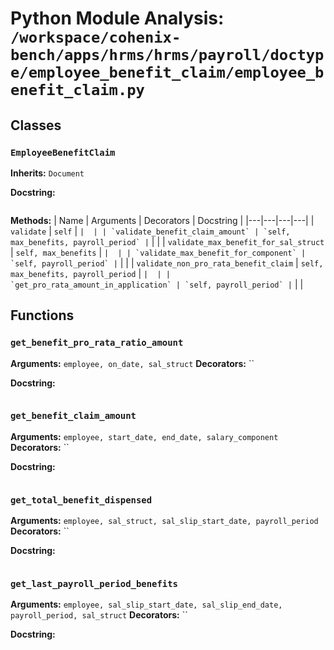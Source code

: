 # Python Module Analysis: `/workspace/cohenix-bench/apps/hrms/hrms/payroll/doctype/employee_benefit_claim/employee_benefit_claim.py`

## Classes

### `EmployeeBenefitClaim`
**Inherits:** `Document`


**Docstring:**
```

```

**Methods:**
| Name | Arguments | Decorators | Docstring |
|---|---|---|---|
| `validate` | `self` | `` |  |
| `validate_benefit_claim_amount` | `self, max_benefits, payroll_period` | `` |  |
| `validate_max_benefit_for_sal_struct` | `self, max_benefits` | `` |  |
| `validate_max_benefit_for_component` | `self, payroll_period` | `` |  |
| `validate_non_pro_rata_benefit_claim` | `self, max_benefits, payroll_period` | `` |  |
| `get_pro_rata_amount_in_application` | `self, payroll_period` | `` |  |





## Functions

### `get_benefit_pro_rata_ratio_amount`
**Arguments:** `employee, on_date, sal_struct`
**Decorators:** ``

**Docstring:**
```

```
### `get_benefit_claim_amount`
**Arguments:** `employee, start_date, end_date, salary_component`
**Decorators:** ``

**Docstring:**
```

```
### `get_total_benefit_dispensed`
**Arguments:** `employee, sal_struct, sal_slip_start_date, payroll_period`
**Decorators:** ``

**Docstring:**
```

```
### `get_last_payroll_period_benefits`
**Arguments:** `employee, sal_slip_start_date, sal_slip_end_date, payroll_period, sal_struct`
**Decorators:** ``

**Docstring:**
```

```

